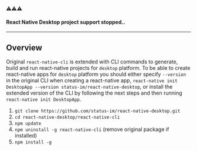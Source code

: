 :warning::warning::warning:
#### React Native Desktop project support stopped..

---
## Overview

Original `react-native-cli` is extended with CLI commands to generate, build and run react-native projects for `desktop` platform. To be able to create react-native apps for `desktop` platform you should either specify `--version` in the original CLI when creating a react-native app, `react-native init DesktopApp --version status-im/react-native-desktop`, or install the extended version of the CLI by following the next steps and then running `react-native init DesktopApp`.

1. `git clone https://github.com/status-im/react-native-desktop.git`
2. `cd react-native-desktop/react-native-cli`
3. `npm update`
4. `npm uninstall -g react-native-cli` (remove original package if installed)
5. `npm install -g`
